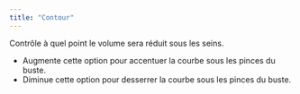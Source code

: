 ```yaml
---
title: "Contour"
---
```


Contrôle à quel point le volume sera réduit sous les seins.

- Augmente cette option pour accentuer la courbe sous les pinces du buste.
- Diminue cette option pour desserrer la courbe sous les pinces du buste.




